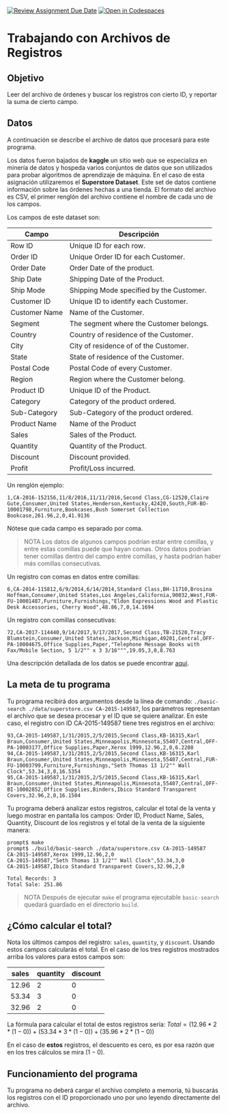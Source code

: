 [![Review Assignment Due Date](https://classroom.github.com/assets/deadline-readme-button-24ddc0f5d75046c5622901739e7c5dd533143b0c8e959d652212380cedb1ea36.svg)](https://classroom.github.com/a/ohFLhj-L)
[![Open in Codespaces](https://classroom.github.com/assets/launch-codespace-7f7980b617ed060a017424585567c406b6ee15c891e84e1186181d67ecf80aa0.svg)](https://classroom.github.com/open-in-codespaces?assignment_repo_id=11208792)
# Trabajando con Archivos de Registros

## Objetivo
Leer del archivo de órdenes y buscar los registros con cierto ID, y reportar la suma de cierto campo.

## Datos
A continuación se describe el archivo de datos que procesará para este programa.

Los datos fueron bajados de **kaggle** un sitio web que se especializa en minería de datos y hospeda varios conjuntos de datos que son utilizados para probar algoritmos de aprendizaje de máquina. En el caso de esta asignación utilizaremos el **Superstore Dataset**. Este set de datos contiene información sobre las órdenes hechas a una tienda. El formato del archivo es CSV, el primer renglón del archivo contiene el nombre de cada uno de los campos.

Los campos de este dataset son:

| Campo         | Descripción                              |
|---------------|------------------------------------------|
| Row ID        | Unique ID for each row.                  |
| Order ID      | Unique Order ID for each Customer.       |
| Order Date    | Order Date of the product.               |
| Ship Date     | Shipping Date of the Product.            |
| Ship Mode     | Shipping Mode specified by the Customer. |
| Customer ID   | Unique ID to identify each Customer.     |
| Customer Name | Name of the Customer.                    |
| Segment       | The segment where the Customer belongs.  |
| Country       | Country of residence of the Customer.    |
| City          | City of residence of of the Customer.    |
| State         | State of residence of the Customer.      |
| Postal Code   | Postal Code of every Customer.           |
| Region        | Region where the Customer belong.        |
| Product ID    | Unique ID of the Product.                |
| Category      | Category of the product ordered.         |
| Sub-Category  | Sub-Category of the product ordered.     |
| Product Name  | Name of the Product                      |
| Sales         | Sales of the Product.                    |
| Quantity      | Quantity of the Product.                 |
| Discount      | Discount provided.                       |
| Profit        | Profit/Loss incurred.                    |

Un renglón ejemplo:
```
1,CA-2016-152156,11/8/2016,11/11/2016,Second Class,CG-12520,Claire Gute,Consumer,United States,Henderson,Kentucky,42420,South,FUR-BO-10001798,Furniture,Bookcases,Bush Somerset Collection Bookcase,261.96,2,0,41.9136
```
Nótese que cada campo es separado por coma.

> NOTA
> Los datos de algunos campos podrían estar entre comillas, y entre estas comillas puede que hayan comas. Otros datos podrían tener comillas dentro del campo entre comillas, y hasta podrían haber más comillas consecutivas. 

Un registro con comas en datos entre comillas:
```
6,CA-2014-115812,6/9/2014,6/14/2014,Standard Class,BH-11710,Brosina Hoffman,Consumer,United States,Los Angeles,California,90032,West,FUR-FU-10001487,Furniture,Furnishings,"Eldon Expressions Wood and Plastic Desk Accessories, Cherry Wood",48.86,7,0,14.1694
```

Un registro con comillas consecutivas:
```
72,CA-2017-114440,9/14/2017,9/17/2017,Second Class,TB-21520,Tracy Blumstein,Consumer,United States,Jackson,Michigan,49201,Central,OFF-PA-10004675,Office Supplies,Paper,"Telephone Message Books with Fax/Mobile Section, 5 1/2"" x 3 3/16""",19.05,3,0,8.763
```
Una descripción detallada de los datos se puede encontrar [aquí](https://www.kaggle.com/datasets/vivek468/superstore-dataset-final).

## La meta de tu programa

Tu programa recibirá dos argumentos desde la línea de comando: `./basic-search ./data/superstore.csv CA-2015-149587`, los parámetros representan el archivo que se desea procesar y el ID que se quiere analizar. En este caso, el registro con ID CA-2015-149587 tiene tres registros en el archivo:
```
93,CA-2015-149587,1/31/2015,2/5/2015,Second Class,KB-16315,Karl Braun,Consumer,United States,Minneapolis,Minnesota,55407,Central,OFF-PA-10003177,Office Supplies,Paper,Xerox 1999,12.96,2,0,6.2208
94,CA-2015-149587,1/31/2015,2/5/2015,Second Class,KB-16315,Karl Braun,Consumer,United States,Minneapolis,Minnesota,55407,Central,FUR-FU-10003799,Furniture,Furnishings,"Seth Thomas 13 1/2"" Wall Clock",53.34,3,0,16.5354
95,CA-2015-149587,1/31/2015,2/5/2015,Second Class,KB-16315,Karl Braun,Consumer,United States,Minneapolis,Minnesota,55407,Central,OFF-BI-10002852,Office Supplies,Binders,Ibico Standard Transparent Covers,32.96,2,0,16.1504
```

Tu programa deberá analizar estos registros, calcular el total de la venta y luego mostrar en pantalla los campos: Order ID, Product Name, Sales, Quantity, Discount de los registros y el total de la venta de la siguiente manera:

```
prompt$ make
prompt$ ./build/basic-search ./data/superstore.csv CA-2015-149587
CA-2015-149587,Xerox 1999,12.96,2,0
CA-2015-149587,"Seth Thomas 13 1/2"" Wall Clock",53.34,3,0
CA-2015-149587,Ibico Standard Transparent Covers,32.96,2,0

Total Records: 3
Total Sale: 251.86
```

> NOTA
> Después de ejecutar `make` el programa ejecutable `basic-search` quedará guardado en el directorio `build`.

## ¿Cómo calcular el total?
Nota los últimos campos del registro: `sales`, `quantity`, y `discount`. Usando estos campos calcularás el total. En el caso de los tres registros mostrados arriba los valores para estos campos son:

|sales|quantity|discount|
|-----|--------|--------|
|12.96|2       |0       |
|53.34|3       |0       |
|32.96|2       |0       |

La fórmula para calcular el total de estos registros sería:
$Total = (12.96 * 2 * (1 - 0)) + (53.34 * 3 * (1 - 0)) + (35.96 * 2 * (1 - 0))$

En el caso de **estos** registros, el descuento es cero, es por esa razón que en los tres cálculos se mira $(1 - 0)$.

## Funcionamiento del programa
Tu programa no deberá cargar el archivo completo a memoria, tú buscarás los registros con el ID proporcionado uno por uno leyendo directamente del archivo. 

